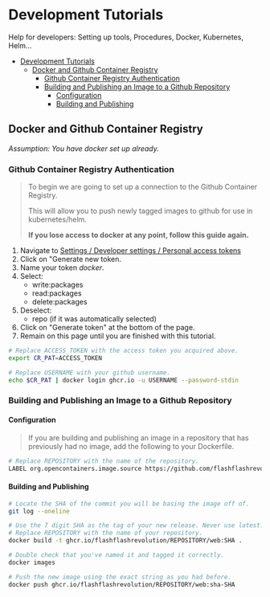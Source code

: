 # Development Tutorials

Help for developers: Setting up tools, Procedures, Docker, Kubernetes, Helm...

- [Development Tutorials](#development-tutorials)
  - [Docker and Github Container Registry](#docker-and-github-container-registry)
    - [Github Container Registry Authentication](#github-container-registry-authentication)
    - [Building and Publishing an Image to a Github Repository](#building-and-publishing-an-image-to-a-github-repository)
      - [Configuration](#configuration)
      - [Building and Publishing](#building-and-publishing)

## Docker and Github Container Registry

_Assumption: You have docker set up already._

### Github Container Registry Authentication

> To begin we are going to set up a connection to the Github Container Registry.
>
> This will allow you to push newly tagged images to github for use in kubernetes/helm.
>
> **If you lose access to docker at any point, follow this guide again.**

1. Navigate to [Settings / Developer settings / Personal access tokens](https://github.com/settings/tokens)
2. Click on "Generate new token.
3. Name your token _docker_.
4. Select:
   - write:packages
   - read:packages
   - delete:packages
5. Deselect:
   - repo (if it was automatically selected)
6. Click on "Generate token" at the bottom of the page.
7. Remain on this page until you are finished with this tutorial.

```bash
# Replace ACCESS_TOKEN with the access token you acquired above.
export CR_PAT=ACCESS_TOKEN

# Replace USERNAME with your github username.
echo $CR_PAT | docker login ghcr.io -u USERNAME --password-stdin
```

### Building and Publishing an Image to a Github Repository

#### Configuration

> If you are building and publishing an image in a repository that has previously had no image, add the following to your Dockerfile.

```bash
# Replace REPOSITORY with the name of the repository.
LABEL org.opencontainers.image.source https://github.com/flashflashrevolution/REPOSITORY
```

#### Building and Publishing

```bash
# Locate the SHA of the commit you will be basing the image off of.
git log --oneline

# Use the 7 digit SHA as the tag of your new release. Never use latest.
# Replace REPOSITORY with the name of your repository.
docker build -t ghcr.io/flashflashrevolution/REPOSITORY/web:SHA .

# Double check that you've named it and tagged it correctly.
docker images

# Push the new image using the exact string as you had before.
docker push ghcr.io/flashflashrevolution/REPOSITORY/web:sha-SHA
```
